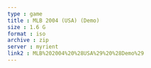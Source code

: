 ```yaml
---
type : game
title : MLB 2004 (USA) (Demo)
size : 1.6 G
format : iso
archive : zip
server : myrient
link2 : MLB%202004%20%28USA%29%20%28Demo%29
---
```

